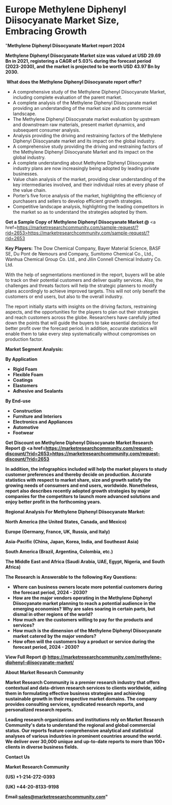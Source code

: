 # Europe Methylene Diphenyl Diisocyanate Market Size, Embracing Growth
"<strong>Methylene Diphenyl Diisocyanate Market report 2024</strong>

<strong>Methylene Diphenyl Diisocyanate Market size was valued at USD 29.69 Bn in 2021, registering a CAGR of 5.03% during the forecast period (2023-2030), and the market is projected to be worth USD 43.97 Bn by 2030.</strong>

 <strong><b>What does the Methylene Diphenyl Diisocyanate report offer?</b></strong>
<ul>
  <li>A comprehensive study of the Methylene Diphenyl Diisocyanate Market, including complete evaluation of the parent market.</li>
  <li>A complete analysis of the Methylene Diphenyl Diisocyanate market providing an understanding of the market size and its commercial landscape.</li>
  <li>The Methylene Diphenyl Diisocyanate market evaluation by upstream and downstream raw materials, present market dynamics, and subsequent consumer analysis.</li>
  <li>Analysis providing the driving and restraining factors of the Methylene Diphenyl Diisocyanate market and its impact on the global industry.</li>
  <li>A comprehensive study providing the driving and restraining factors of the Methylene Diphenyl Diisocyanate Market and its impact on the global industry.</li>
  <li>A complete understanding about Methylene Diphenyl Diisocyanate industry plans are now increasingly being adopted by leading private businesses.</li>
  <li>Value chain analysis of the market, providing clear understanding of the key intermediaries involved, and their individual roles at every phase of the value chain.</li>
  <li>Porter’s five force analysis of the market, highlighting the efficiency of purchasers and sellers to develop efficient growth strategies.</li>
  <li>Competitive landscape analysis, highlighting the leading competitors in the market so as to understand the strategies adopted by them.</li>
</ul>

<strong>Get a Sample Copy of Methylene Diphenyl Diisocyanate Market @ </strong><a href=https://marketresearchcommunity.com/sample-request/?rid=2653><u>https://marketresearchcommunity.com/sample-request/?rid=2653</u></a>

<strong>Key Players:</strong> 
The Dow Chemical Company, Bayer Material Science, BASF SE, Du Pont de Nemours and Company, Sumitomo Chemical Co., Ltd., Wanhua Chemical Group Co. Ltd., and Jilin Connell Chemical Industry Co. Ltd.

With the help of segmentations mentioned in the report, buyers will be able to track on their potential customers and deliver quality services. Also, the challenges and threats factors will help the strategic planners to modify plans accordingly to achieve improved targets. This will not only benefit the customers or end users, but also to the overall industry.

The report initially starts with insights on the driving factors, restraining aspects, and the opportunities for the players to plan out their strategies and reach customers across the globe. Researchers have carefully jotted down the points that will guide the buyers to take essential decisions for better profit over the forecast period. In addition, accurate statistics will enable them to take every step systematically without compromises on production factor.

<strong>Market Segment Analysis:</strong>


<strong><strong>By Application</strong></h4>
<ul>
 	<li>Rigid Foam</li>
 	<li>Flexible Foam</li>
 	<li>Coatings</li>
 	<li>Elastomers</li>
 	<li>Adhesive and Sealants</li>
</ul>
<strong><strong>By End-use</strong></h4>
<ul>
 	<li>Construction</li>
 	<li>Furniture and Interiors</li>
 	<li>Electronics and Appliances</li>
 	<li>Automotive</li>
 	<li>Footwear</li>
</ul>

<strong>Get Discount on Methylene Diphenyl Diisocyanate Market Research Report @ </b></strong><a href=https://marketresearchcommunity.com/request-discount/?rid=2653><u>https://marketresearchcommunity.com/request-discount/?rid=2653</u></a>

In addition, the infographics included will help the market players to study customer preferences and thereby decide on production. Accurate statistics with respect to market share, size and growth satisfy the growing needs of consumers and end users, worldwide. Nonetheless, report also describes recently adopted growth strategies by major companies for the competitors to launch more advanced solutions and enjoy better profit in the forthcoming years.

<strong>Regional Analysis For Methylene Diphenyl Diisocyanate Market:</strong>

<strong>North America</strong> (the United States, Canada, and Mexico)

<strong>Europe</strong> (Germany, France, UK, Russia, and Italy)

<strong>Asia-Pacific</strong> (China, Japan, Korea, India, and Southeast Asia)

<strong>South America</strong> (Brazil, Argentina, Colombia, etc.)

<strong>The Middle East and Africa</strong> (Saudi Arabia, UAE, Egypt, Nigeria, and South Africa)

<strong>The Research is Answerable to the following Key Questions:</strong>
<ul>
 	<li>Where can business owners locate more potential customers during the forecast period, 2024 - 2030?</li>
 	<li>How are the major vendors operating in the Methylene Diphenyl Diisocyanate market planning to reach a potential audience in the emerging economies? Why are sales soaring in certain parts, but dismal in other regions of the world?</li>
 	<li>How much are the customers willing to pay for the products and services?</li>
 	<li>How much is the dimension of the Methylene Diphenyl Diisocyanate market catered by the major vendors?</li>
 	<li>How often will the customers buy a product or service during the forecast period, 2024 - 2030?</li>
</ul>

<strong>View Full Report @</strong> <a href=https://marketresearchcommunity.com/methylene-diphenyl-diisocyanate-market/>https://marketresearchcommunity.com/methylene-diphenyl-diisocyanate-market/</a>

<strong>About Market Research Community</strong>

Market Research Community is a premier research industry that offers contextual and data-driven research services to clients worldwide, aiding them in formulating effective business strategies and achieving sustainable growth in their respective market domains. The company provides consulting services, syndicated research reports, and personalized research reports.

Leading research organizations and institutions rely on Market Research Community's data to understand the regional and global commercial status. Our reports feature comprehensive analytical and statistical analyses of various industries in prominent countries around the world. We deliver over 30,000 unique and up-to-date reports to more than 100+ clients in diverse business fields.

<strong>Contact Us</strong>

<strong>Market Research Community</strong>

(US) +1-214-272-0393

(UK) +44-20-8133-9198

<strong>Email:</strong>sales@marketresearchcommunity.com"
